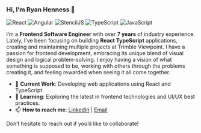 ### Hi, I’m Ryan Henness 👋
![React](https://img.shields.io/badge/-React-blue)
![Angular](https://img.shields.io/badge/-Angular-red)
![StencilJS](https://img.shields.io/badge/-StencilJS-yellow)
![TypeScript](https://img.shields.io/badge/-TypeScript-%232b95ff)
![JavaScript](https://img.shields.io/badge/-JavaScript-%23fff42b)

I’m a **Frontend Software Engineer** with over **7 years** of industry experience. Lately, I’ve been focusing on building **React TypeScript** applications, creating and maintaining multiple projects at Trimble Viewpoint. I have a passion for frontend development, embracing its unique blend of visual design and logical problem-solving. I enjoy having a vision of what something is supposed to be, working with others through the problems creating it, and feeling rewarded when seeing it all come together.

- 🔭 **Current Work**: Developing web applications using React and TypeScript.
- 🌱 **Learning**: Exploring the latest in frontend technologies and UI/UX best practices.
- 📫 **How to reach me**: [LinkedIn](https://www.linkedin.com/in/ryan-henness/) | [Email](ryanhenness@gmail.com)

Don’t hesitate to reach out if you’d like to collaborate!     
